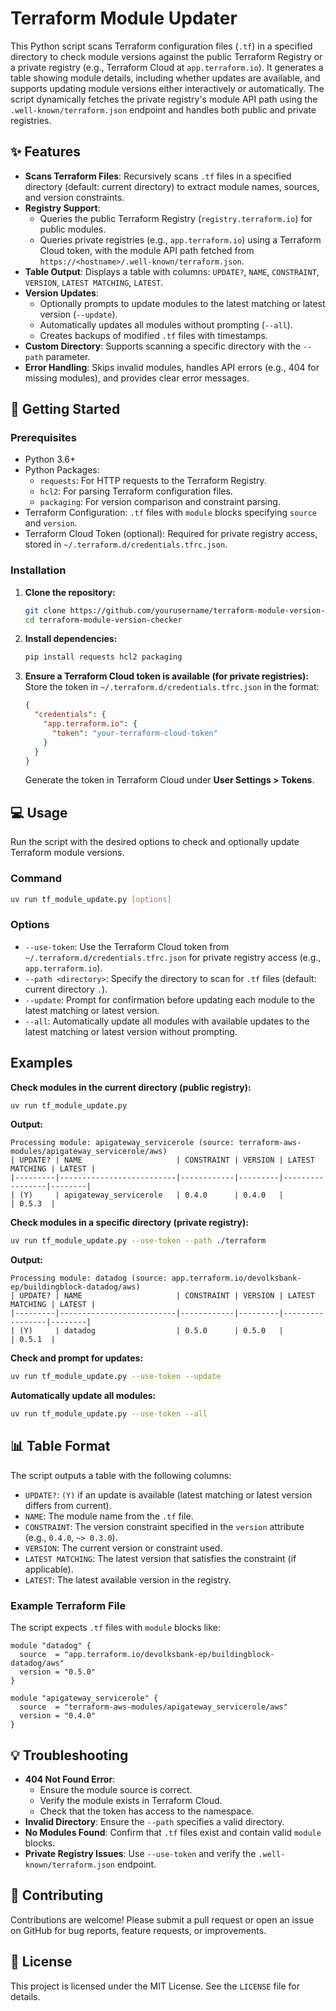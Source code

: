 #  Terraform Module Updater

This Python script scans Terraform configuration files (`.tf`) in a specified directory to check module versions against the public Terraform Registry or a private registry (e.g., Terraform Cloud at `app.terraform.io`). It generates a table showing module details, including whether updates are available, and supports updating module versions either interactively or automatically. The script dynamically fetches the private registry's module API path using the `.well-known/terraform.json` endpoint and handles both public and private registries.

## ✨ Features

-   **Scans Terraform Files**: Recursively scans `.tf` files in a specified directory (default: current directory) to extract module names, sources, and version constraints.
-   **Registry Support**:
    -   Queries the public Terraform Registry (`registry.terraform.io`) for public modules.
    -   Queries private registries (e.g., `app.terraform.io`) using a Terraform Cloud token, with the module API path fetched from `https://<hostname>/.well-known/terraform.json`.
-   **Table Output**: Displays a table with columns: `UPDATE?`, `NAME`, `CONSTRAINT`, `VERSION`, `LATEST MATCHING`, `LATEST`.
-   **Version Updates**:
    -   Optionally prompts to update modules to the latest matching or latest version (`--update`).
    -   Automatically updates all modules without prompting (`--all`).
    -   Creates backups of modified `.tf` files with timestamps.
-   **Custom Directory**: Supports scanning a specific directory with the `--path` parameter.
-   **Error Handling**: Skips invalid modules, handles API errors (e.g., 404 for missing modules), and provides clear error messages.

## 🚀 Getting Started

### Prerequisites

-   Python 3.6+
-   Python Packages:
    -   `requests`: For HTTP requests to the Terraform Registry.
    -   `hcl2`: For parsing Terraform configuration files.
    -   `packaging`: For version comparison and constraint parsing.
-   Terraform Configuration: `.tf` files with `module` blocks specifying `source` and `version`.
-   Terraform Cloud Token (optional): Required for private registry access, stored in `~/.terraform.d/credentials.tfrc.json`.

### Installation

1.  **Clone the repository:**
    ```bash
    git clone https://github.com/yourusername/terraform-module-version-checker.git
    cd terraform-module-version-checker
    ```
2.  **Install dependencies:**
    ```bash
    pip install requests hcl2 packaging
    ```
3.  **Ensure a Terraform Cloud token is available (for private registries):**
    Store the token in `~/.terraform.d/credentials.tfrc.json` in the format:
    ```json
    {
      "credentials": {
        "app.terraform.io": {
          "token": "your-terraform-cloud-token"
        }
      }
    }
    ```
    Generate the token in Terraform Cloud under **User Settings > Tokens**.

## 💻 Usage

Run the script with the desired options to check and optionally update Terraform module versions.

### Command

```bash
uv run tf_module_update.py [options]
```

### Options

-   `--use-token`: Use the Terraform Cloud token from `~/.terraform.d/credentials.tfrc.json` for private registry access (e.g., `app.terraform.io`).
-   `--path <directory>`: Specify the directory to scan for `.tf` files (default: current directory `.`).
-   `--update`: Prompt for confirmation before updating each module to the latest matching or latest version.
-   `--all`: Automatically update all modules with available updates to the latest matching or latest version without prompting.

## <caption> Examples

**Check modules in the current directory (public registry):**

```bash
uv run tf_module_update.py
```

**Output:**

```
Processing module: apigateway_servicerole (source: terraform-aws-modules/apigateway_servicerole/aws)
| UPDATE? | NAME                     | CONSTRAINT | VERSION | LATEST MATCHING | LATEST |
|---------|--------------------------|------------|---------|-----------------|--------|
| (Y)     | apigateway_servicerole   | 0.4.0      | 0.4.0   |                 | 0.5.3  |
```

**Check modules in a specific directory (private registry):**

```bash
uv run tf_module_update.py --use-token --path ./terraform
```

**Output:**

```
Processing module: datadog (source: app.terraform.io/devolksbank-ep/buildingblock-datadog/aws)
| UPDATE? | NAME                     | CONSTRAINT | VERSION | LATEST MATCHING | LATEST |
|---------|--------------------------|------------|---------|-----------------|--------|
| (Y)     | datadog                  | 0.5.0      | 0.5.0   |                 | 0.5.1  |
```

**Check and prompt for updates:**

```bash
uv run tf_module_update.py --use-token --update
```

**Automatically update all modules:**

```bash
uv run tf_module_update.py --use-token --all
```

## 📊 Table Format

The script outputs a table with the following columns:

-   `UPDATE?`: `(Y)` if an update is available (latest matching or latest version differs from current).
-   `NAME`: The module name from the `.tf` file.
-   `CONSTRAINT`: The version constraint specified in the `version` attribute (e.g., `0.4.0`, `~> 0.3.0`).
-   `VERSION`: The current version or constraint used.
-   `LATEST MATCHING`: The latest version that satisfies the constraint (if applicable).
-   `LATEST`: The latest available version in the registry.

### Example Terraform File

The script expects `.tf` files with `module` blocks like:

```hcl
module "datadog" {
  source  = "app.terraform.io/devolksbank-ep/buildingblock-datadog/aws"
  version = "0.5.0"
}

module "apigateway_servicerole" {
  source  = "terraform-aws-modules/apigateway_servicerole/aws"
  version = "0.4.0"
}
```

## 💡 Troubleshooting

-   **404 Not Found Error**:
    -   Ensure the module source is correct.
    -   Verify the module exists in Terraform Cloud.
    -   Check that the token has access to the namespace.
-   **Invalid Directory**: Ensure the `--path` specifies a valid directory.
-   **No Modules Found**: Confirm that `.tf` files exist and contain valid `module` blocks.
-   **Private Registry Issues**: Use `--use-token` and verify the `.well-known/terraform.json` endpoint.

## 🤝 Contributing

Contributions are welcome! Please submit a pull request or open an issue on GitHub for bug reports, feature requests, or improvements.

## 📄 License

This project is licensed under the MIT License. See the `LICENSE` file for details.
